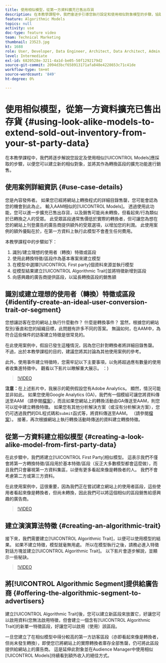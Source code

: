 ```yaml
---
title: 使用相似模型，從第一方資料擴充已售出存貨
description: 在本教學課程中，我們會逐步引導您執行設定和使用相似對象模型的步驟，協助您建立新的相似對象，並將其作為轉換區段的擴充功能進行銷售。
feature: Algorithmic Models
topics: null
activity: use
doc-type: feature video
team: Technical Marketing
thumbnail: 23523.jpg
kt: 1688
role: User, Developer, Data Engineer, Architect, Data Architect, Admin, Leader
level: Intermediate
exl-id: 6820528e-3211-4a1d-be05-50f1292179d2
source-git-commit: 2094d3bcf658913171afa848e4228653c71c41de
workflow-type: tm+mt
source-wordcount: '849'
ht-degree: 0%

---
```


# 使用相似模型，從第一方資料擴充已售出存貨 {#using-look-alike-models-to-extend-sold-out-inventory-from-your-st-party-data}

在本教學課程中，我們將逐步解說您設定及使用相似[!UICONTROL Models]應採取的步驟，以便您可以建立新的相似對象，並將其作為轉換區段的擴充功能進行銷售。

## 使用案例詳細資訊 {#use-case-details}

您是內容發佈者。 如果您已經將網站上轉換程式的詳細目錄售罄，您可能會認為您的機會到此為止。 輸入AAM相似的[!UICONTROL Models]。 透過使用此功能，您可以進一步擴充已售出存貨，以及銷售可能尚未轉換，但看起來/行為類似於已轉換之人的受眾。 此受眾區段通常售價低於實際的轉換者，但可讓您為想在您的網站上刊登廣告的廣告商提供額外的受眾選項，以增加您的利潤。 此使用案例的額外優點在於，在第一方資料上執行此模型不會產生任何費用。

本教學課程中的步驟如下：

1. 識別/建立理想的使用者（轉換）特徵或區段
1. 使用此轉換特徵/區段作為基本專案來建立模型
1. 在模型中選擇[!UICONTROL First party]個資料來源並執行模型
1. 從模型結果建立[!UICONTROL Algorithmic Trait]並將特徵新增到區段
1. 向感興趣的廣告商提供區段，以延長轉換區段的銷售額

## 識別或建立理想的使用者（轉換）特徵或區段 {#identify-create-an-ideal-user-conversion-trait-or-segment}

您想讓訪客在您的網站上執行什麼動作？ 什麼是轉換事件？ 當然，根據您的網站型別/垂直和您的組織目標，此問題有許多不同的答案。 無論如何，在AAM中，為符合這些條件的訪客建立特徵是很常見的。

在此使用案例中，假設已發生這種情況，因為您已針對轉換者將詳細目錄售罄。 不過，出於本教學課程的目的，建議您將其討論為其他使用案例的參考。

此外，使用事件建立特徵時，您需牢記以下主要事項，以免將超過應有數量的使用者收集進特徵中。 觀看以下影片以瞭解重大展示。 ：)

>[!VIDEO](https://video.tv.adobe.com/v/23431/?quality=12)

**注意：**&#x200B;在上述影片中，我展示的範例假設您有Adobe Analytics。 顯然，情況可能並非如此。 如果您使用Google Analytics (GA)，我們有一個模組可讓您將資料傳送至AAM （請參閱[檔案](https://experienceleague.adobe.com/docs/audience-manager/user-guide/dil-api/dil-overview.html?lang=zh-Hant)），而且如果您網站上的轉換活動由GA傳送至AAM，則您可以從中建立轉換特徵。 如果您有其他分析解決方案（或沒有分析解決方案），您仍可透過我們的DIL程式碼和`submit`函式等，將資料傳送至AAM。 （請參閱[檔案](https://experienceleague.adobe.com/docs/audience-manager/user-guide/dil-api/dil-modules.html?lang=zh-Hant)）。 接著，再次根據網站上執行轉換活動時傳送的資料建立轉換特徵。

## 從第一方資料建立相似模型 {#creating-a-look-alike-model-from-first-party-data}

在此步驟中，我們將建立[!UICONTROL First Party]相似模型。 這表示我們不僅會將第一方轉換特徵/區段用於基本特徵/區段（反正大多數模型都會這麼做），而且我們只會審視第一方資料集區，以便有更多看起來像是轉換者的人。 我們不會考慮第二方或第三方資料。

在此使用案例中，這很重要，因為我們正在嘗試建立網站上的使用者區段，這些使用者看起來像是轉換者，但尚未轉換，因此我們可以將這個相似的區段銷售給感興趣的廣告商。

>[!VIDEO](https://video.tv.adobe.com/v/23504/?quality-12)

## 建立演演算法特徵 {#creating-an-algorithmic-trait}

接下來，我們需要建立[!UICONTROL Algorithmic Trait]，以便可以使用模型的結果。 如果不建立特徵，模型就毫無用處。 所以在模型執行之後，請務必進入特徵對話方塊並建立[!UICONTROL Algorithmic Trait]。 以下影片會逐步解說，並顯示一些秘訣。

>[!VIDEO](https://video.tv.adobe.com/v/23523/?quality=12)

## 將[!UICONTROL Algorithmic Segment]提供給廣告商 {#offering-the-algorithmic-segment-to-advertisers}

建立[!UICONTROL Algorithmic Trait]後，您可以建立新區段來放置它，好讓您可以啟用資料(您無法啟用特徵，但會建立一個含有[!UICONTROL Algorithmic Trait]的新單一特徵區段，好讓您可以啟用（使用）該區段。

一旦您建立了在相似模型中得分較高的第一方訪客區段（亦即看起來像是轉換者，但尚未發生轉換），即使您已將網站上的實際轉換者庫存全部售罄，仍可將此區段提供給網站上的廣告商。 這是延伸此對象並在Audience Manager中使用相似[!UICONTROL Models]持續看到額外收入的絕佳方式。
